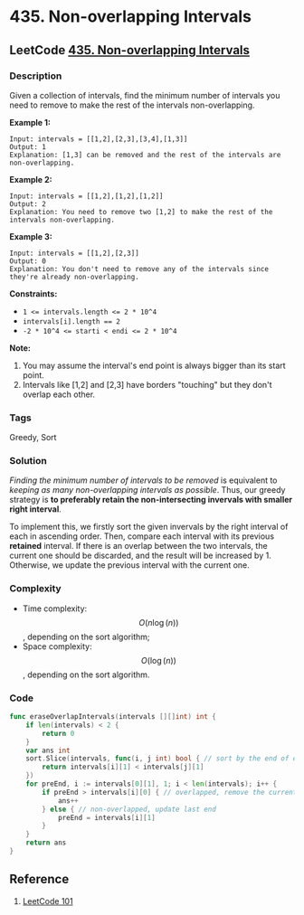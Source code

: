 # 435. Non-overlapping Intervals

## LeetCode [435. Non-overlapping Intervals](title)

### Description

Given a collection of intervals, find the minimum number of intervals you need to remove to make the rest of the intervals non-overlapping.

**Example 1:**

```text
Input: intervals = [[1,2],[2,3],[3,4],[1,3]]
Output: 1
Explanation: [1,3] can be removed and the rest of the intervals are non-overlapping.
```

**Example 2:**

```text
Input: intervals = [[1,2],[1,2],[1,2]]
Output: 2
Explanation: You need to remove two [1,2] to make the rest of the intervals non-overlapping.
```

**Example 3:**

```text
Input: intervals = [[1,2],[2,3]]
Output: 0
Explanation: You don't need to remove any of the intervals since they're already non-overlapping.
```

**Constraints:**

* `1 <= intervals.length <= 2 * 10^4`
* `intervals[i].length == 2`
* `-2 * 10^4 <= starti < endi <= 2 * 10^4`

**Note:**

1. You may assume the interval's end point is always bigger than its start point.
2. Intervals like \[1,2\] and \[2,3\] have borders "touching" but they don't overlap each other.

### Tags

Greedy, Sort

### Solution

_Finding the minimum number of intervals to be removed_ is equivalent to _keeping as many non-overlapping intervals as possible_. Thus, our greedy strategy is **to preferably retain the non-intersecting invervals with smaller right interval**.

To implement this, we firstly sort the given invervals by the right interval of each in ascending order. Then, compare each interval with its previous **retained** interval. If there is an overlap between the two intervals, the current one should be discarded, and the result will be increased by 1. Otherwise, we update the previous interval with the current one.

### Complexity

* Time complexity: $$O(n\log(n))$$, depending on the sort algorithm;
* Space complexity: $$O(\log(n))$$, depending on the sort algorithm.

### Code

```go
func eraseOverlapIntervals(intervals [][]int) int {
	if len(intervals) < 2 {
		return 0
	}
	var ans int
	sort.Slice(intervals, func(i, j int) bool { // sort by the end of each interval
		return intervals[i][1] < intervals[j][1]
	})
	for preEnd, i := intervals[0][1], 1; i < len(intervals); i++ {
		if preEnd > intervals[i][0] { // overlapped, remove the current interval
			ans++
		} else { // non-overlapped, update last end
			preEnd = intervals[i][1]
		}
	}
	return ans
}
```

## Reference

1. [LeetCode 101](https://github.com/changgyhub/leetcode_101)

